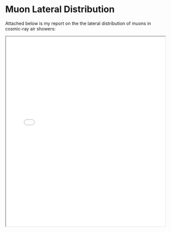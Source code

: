 # Muon Lateral Distribution

Attached below is my report on the the lateral distribution of muons in cosmic-ray air showers: 

<iframe width="100%" height="600" src="./media/muon.pdf">

